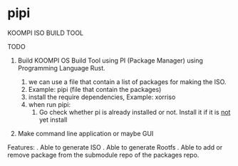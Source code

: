 # pipi
KOOMPI ISO BUILD TOOL

TODO

1. Build KOOMPI OS Build Tool using PI (Package Manager) using Programming Language Rust.
	1. we can use a file that contain a list of packages for making the ISO.
	2. Example: pipi (file that contain the packages)
	3. install the require dependencies, Example: xorriso
	4. when run pipi:
		1. Go check whether pi is already installed or not. Install it if it is [not](not) yet install

2. Make command line application or maybe GUI


Features:
. Able to generate ISO
. Able to generate Rootfs
. Able to add or remove package from the submodule repo of the packages repo.
